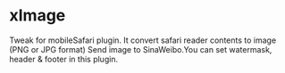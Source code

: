 xImage
======

Tweak for mobileSafari plugin. 
It convert safari reader contents to image (PNG or JPG format)
Send image to SinaWeibo.You can set watermask, header & footer in this plugin. 
